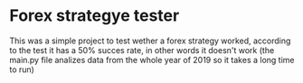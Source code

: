 # Forex strategye tester

This was a simple project to test wether a forex strategy worked, according to the test it has a 50% succes rate, in other words it doesn't work
(the main.py file analizes data from the whole year of 2019 so it takes a long time to run)
